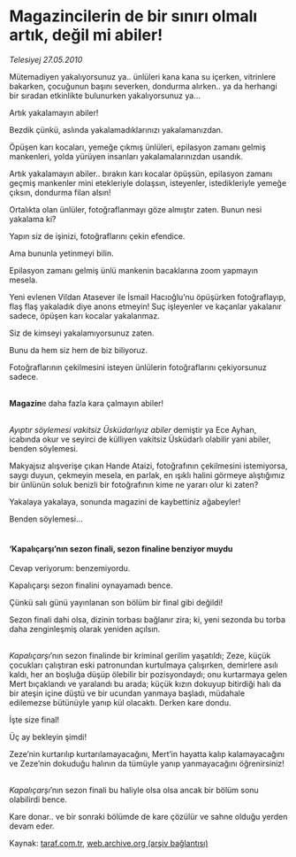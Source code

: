 # Magazincilerin de bir sınırı olmalı artık, değil mi abiler!

*Telesiyej 27.05.2010*

<div class="yazi"><p>Mütemadiyen yakalıyorsunuz ya.. ünlüleri kana kana su içerken, vitrinlere bakarken, çocuğunun başını severken, dondurma alırken.. ya da herhangi bir sıradan etkinlikte bulunurken yakalıyorsunuz ya...</p>
<p>Artık yakalamayın abiler! </p>
<p>Bezdik çünkü, aslında yakalamadıklarınızı yakalamanızdan.</p>
<p>Öpüşen karı kocaları, yemeğe çıkmış ünlüleri, epilasyon zamanı gelmiş mankenleri, yolda yürüyen insanları yakalamalarınızdan usandık.</p>
<p>Artık yakalamayın abiler.. bırakın karı kocalar öpüşsün, epilasyon zamanı geçmiş mankenler mini etekleriyle dolaşsın, isteyenler, istedikleriyle yemeğe çıksın, dondurma filan alsın!</p>
<p>Ortalıkta olan ünlüler, fotoğraflanmayı göze almıştır zaten. Bunun nesi yakalama ki?</p>
<p>Yapın siz de işinizi, fotoğraflarını çekin efendice.</p>
<p>Ama bununla yetinmeyi bilin.</p>
<p>Epilasyon zamanı gelmiş ünlü mankenin bacaklarına zoom yapmayın mesela. </p>
<p>Yeni evlenen Vildan Atasever ile İsmail Hacıoğlu’nu öpüşürken fotoğraflayıp, flaş flaş yakaladık diye anons etmeyin! Suç işleyenler ve kaçanlar yakalanır sadece, öpüşen karı kocalar yakalanmaz.</p>
<p>Siz de kimseyi yakalamıyorsunuz zaten.</p>
<p>Bunu da hem siz hem de biz biliyoruz.</p>
<p>Fotoğraflarının çekilmesini isteyen ünlülerin fotoğraflarını çekiyorsunuz sadece.</p>
<p><b><br/>Magazin</b>e daha fazla kara çalmayın abiler! </p>
<p><i><br/>Ayıptır söylemesi vakitsiz Üsküdarlıyız abiler</i> demiştir ya Ece Ayhan, icabında okur ve seyirci de külliyen vakitsiz Üsküdarlı olabilir yani abiler, benden söylemesi.</p>
<p>Makyajsız alışverişe çıkan Hande Ataizi, fotoğrafının çekilmesini istemiyorsa, saygı duyun, çekmeyin mesela, en parlak, en ışıklı halini görmeye alıştığımız bir ünlünün soluk benizli bir fotoğrafının kime ne yararı olur ki zaten? </p>
<p>Yakalaya yakalaya, sonunda magazini de kaybettiniz ağabeyler!</p>
<p>Benden söylemesi...</p>
<p> </p>
<h4><br/>‘Kapalıçarşı’nın sezon finali, sezon finaline benziyor muydu</h4>
<p>Cevap veriyorum: benzemiyordu.</p>
<p>Kapalıçarşı sezon finalini oynayamadı bence.</p>
<p>Çünkü salı günü yayınlanan son bölüm bir final gibi değildi!</p>
<p>Sezon finali dahi olsa, dizinin torbası bağlanır zira; ki, yeni sezonda bu torba daha zenginleşmiş olarak yeniden açılsın.</p>
<p><i><br/>Kapalıçarşı</i>’nın sezon finalinde bir kriminal gerilim yaşatıldı; Zeze, küçük çocukları çalıştıran eski patronundan kurtulmaya çalışırken, demirlere asılı kaldı, her an boşluğa düşüp ölebilir bir pozisyondaydı; onu kurtarmaya gelen Mert bıçaklandı ve yaralandı bu arada; küçük kızın dokuyup bitirdiği halı da bir ateşin içine düştü ve bir ucundan yanmaya başladı, müdahale edilemezse bütünüyle yanıp kül olacaktı. Derken kare dondu.</p>
<p>İşte size final!</p>
<p>Üç ay bekleyin şimdi! </p>
<p>Zeze’nin kurtarılıp kurtarılamayacağını, Mert’in hayatta kalıp kalamayacağını ve Zeze’nin dokuduğu halının da tümüyle yanıp yanmayacağını öğrenirsiniz!</p>
<p><i><br/>Kapalıçarşı</i>’nın sezon finali bu haliyle olsa olsa ancak bir bölüm sonu olabilirdi bence.</p>
<p>Kare donar.. ve bir sonraki bölümde de kare çözülür ve sahne olduğu yerden devam eder.</p></div>

Kaynak: [taraf.com.tr](http://www.taraf.com.tr:80/telesiyej/makale-magazincilerin-de-bir-siniri-olmali-artik-degil.htm), [web.archive.org (arşiv bağlantısı)](http://web.archive.org/web/20100530065346/http://www.taraf.com.tr:80/telesiyej/makale-magazincilerin-de-bir-siniri-olmali-artik-degil.htm)
